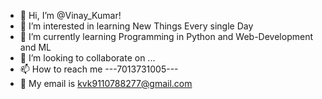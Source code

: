 

- 👋 Hi, I’m @Vinay_Kumar!
- 👀 I’m interested in learning New Things Every single Day
- 🌱 I’m currently learning Programming in Python and Web-Development and ML
- 💞️ I’m looking to collaborate on ...
- 📫 How to reach me ---7013731005---
- 📧 My email is kvk9110788277@gmail.com

<!---
Vinay7k7/Vinay7k7 is a ✨ special ✨ repository because its `README.md` (this file) appears on your GitHub profile.
You can click the Preview link to take a look at your changes.
--->

